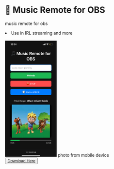 # 🎵 Music Remote for OBS
music remote for obs
<li>Use in IRL streaming and more</li><br>
<img src="Images/IMG_1803.PNG" style="height:380px; width: 170px;">
photo from mobile device<br>
<button><a href="https://github.com/mongomangoCZcz/Music-Remote-for-OBS/releases/tag/current">Download Here</a></button>
